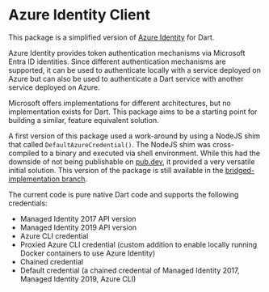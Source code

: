 # Azure Identity Client

This package is a simplified version of [Azure Identity](https://www.npmjs.com/package/@azure/identity) for Dart.

Azure Identity provides token authentication mechanisms via Microsoft Entra ID identities. Since different authentication mechanisms are supported, it can be used to authenticate locally with a service deployed on Azure but can also be used to authenticate a Dart service with another service deployed on Azure.

Microsoft offers implementations for different architectures, but no implementation exists for Dart. This package aims to be a starting point for building a similar, feature equivalent solution.

A first version of this package used a work-around by using a NodeJS shim that called `DefaultAzureCredential()`. The NodeJS shim was cross-compiled to a binary and executed via shell environment. While this had the downside of not being publishable on [pub.dev](https://pub.dev), it provided a very versatile initial solution. This version of the package is still available in the [bridged-implementation branch](https://github.com/evoleen/azure_identity/tree/bridged-implementation).

The current code is pure native Dart code and supports the following credentials:
- Managed Identity 2017 API version
- Managed Identity 2019 API version
- Azure CLI credential
- Proxied Azure CLI credential (custom addition to enable locally running Docker containers to use Azure Identity)
- Chained credential
- Default credential (a chained credential of Managed Identity 2017, Managed Identity 2019, Azure CLI)
